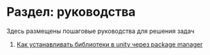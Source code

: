 # Раздел: руководства

Здесь размещены пошаговые руководства для решения задач

1. [Как устанавливать библиотеки в unity через package manager](./install-git-libs.md)
